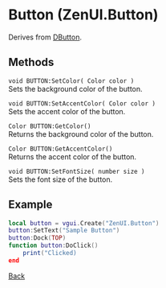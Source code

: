 # Button (ZenUI.Button)
Derives from [DButton](https://wiki.facepunch.com/gmod/DButton).

## Methods
`void BUTTON:SetColor( Color color )`  
Sets the background color of the button.

`void BUTTON:SetAccentColor( Color color )`  
Sets the accent color of the button.

`Color BUTTON:GetColor()`  
Returns the background color of the button.

`Color BUTTON:GetAccentColor()`  
Returns the accent color of the button.

`void BUTTON:SetFontSize( number size )`  
Sets the font size of the button.

## Example
```lua
local button = vgui.Create("ZenUI.Button")
button:SetText("Sample Button")
button:Dock(TOP)
function button:DoClick()
    print("Clicked)
end
```
[Back](../main.md)